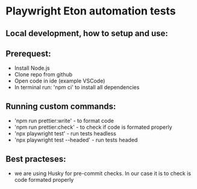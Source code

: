# Playwright Eton automation tests

## Local development, how to setup and use:

## Prerequest:

- Install Node.js
- Clone repo from github
- Open code in ide (example VSCode)
- In terminal run: 'npm ci' to install all dependencies

## Running custom commands:

- 'npm run prettier:write' - to format code
- 'npm run prettier:check' - to check if code is formated properly
- 'npx playwright test' - run tests headless
- 'npx playwright test --headed' - run tests headed

## Best practeses:

- we are using Husky for pre-commit checks. In our case it is to check is code formated properly
